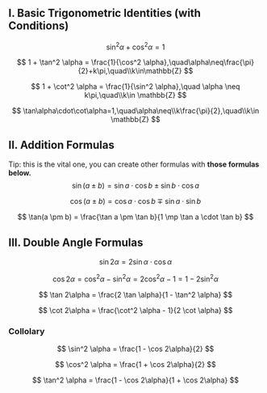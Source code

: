 
## I. Basic Trigonometric Identities (with Conditions)

$$
\sin^2 \alpha + \cos^2 \alpha = 1
$$

$$
1 + \tan^2 \alpha = \frac{1}{\cos^2 \alpha},\quad\alpha\neq\frac{\pi}{2}+k\pi,\quad\\k\in\mathbb{Z}
$$

$$
1 + \cot^2 \alpha = \frac{1}{\sin^2 \alpha},\quad \alpha \neq k\pi,\quad\\k\in \mathbb{Z}
$$

$$
\tan\alpha\cdot\cot\alpha=1,\quad\alpha\neq\\k\frac{\pi}{2},\quad\\k\in \mathbb{Z}
$$


## II. Addition Formulas
Tip: this is the vital one, you can create other formulas with **those formulas below.**
$$
\sin(a \pm b) = \sin a \cdot \cos b \pm \sin b \cdot \cos a
$$

$$
\cos(a \pm b) = \cos a \cdot \cos b \mp \sin a \cdot \sin b
$$

$$
\tan(a \pm b) = \frac{\tan a \pm \tan b}{1 \mp \tan a \cdot \tan b}
$$

## III. Double Angle Formulas
$$
\sin 2\alpha = 2 \sin \alpha \cdot \cos \alpha
$$

$$
\cos 2\alpha = \cos^2 \alpha - \sin^2 \alpha
			= 2 \cos^2 \alpha - 1 
			= 1 - 2 \sin^2 \alpha
$$

$$
\tan 2\alpha = \frac{2 \tan \alpha}{1 - \tan^2 \alpha}
$$

$$
\cot 2\alpha = \frac{\cot^2 \alpha - 1}{2 \cot \alpha}
$$
### Collolary

$$
\sin^2 \alpha = \frac{1 - \cos 2\alpha}{2}
$$

$$
\cos^2 \alpha = \frac{1 + \cos 2\alpha}{2}
$$

$$
\tan^2 \alpha = \frac{1 - \cos 2\alpha}{1 + \cos 2\alpha}
$$


